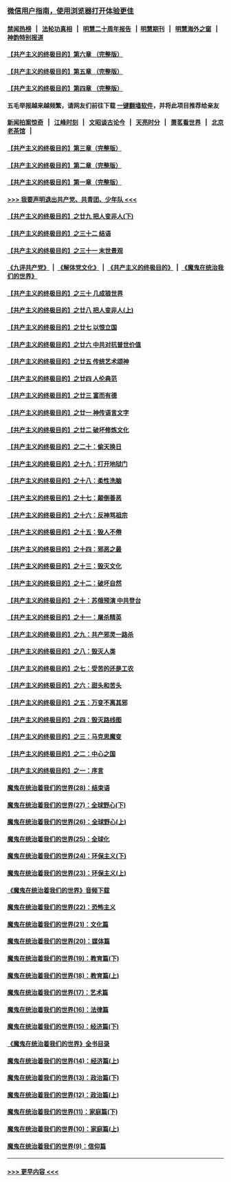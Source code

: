 ### [微信用户指南，使用浏览器打开体验更佳](https://github.com/gfw-breaker/banned-news1/blob/master/indexes/wechat-guide.md?t=0)
#### [禁闻热榜](热点新闻.md?t=0)  &nbsp;&nbsp;|&nbsp;&nbsp; [法轮功真相](https://github.com/gfw-breaker/truth/blob/master/README.md?t=0) &nbsp;&nbsp;|&nbsp;&nbsp; [明慧二十周年报告](https://github.com/gfw-breaker/mh-reports/blob/master/README.md?t=0) &nbsp;&nbsp;|&nbsp;&nbsp;[明慧期刊](https://github.com/gfw-breaker/mh-qikan) &nbsp;&nbsp;|&nbsp;&nbsp; [明慧海外之窗](https://github.com/gfw-breaker/mh-news/blob/master/README.md?t=0) &nbsp;&nbsp;|&nbsp;&nbsp; [神韵特别报道](https://github.com/gfw-breaker/mh-news/blob/master/shenyun.md?t=0)
#### [【共产主义的终极目的】第六章 （完整版）](../pages/nsc422/n11428913.md?t=02081433) 
#### [【共产主义的终极目的】第五章 （完整版）](../pages/nsc422/n11428912.md?t=02081433) 
#### [【共产主义的终极目的】第四章 （完整版）](../pages/nsc422/n11428907.md?t=02081433) 
#### 五毛举报越来越频繁，请网友们前往下载 [一键翻墙软件](https://github.com/gfw-breaker/ssr-accounts)，并将此项目推荐给亲友
#### [新闻拍案惊奇](https://github.com/gfw-breaker/banned-news1/blob/master/pages/link4.md) &nbsp;&nbsp;|&nbsp;&nbsp; [江峰时刻](https://github.com/gfw-breaker/banned-news1/blob/master/pages/link4.md) &nbsp;&nbsp;|&nbsp;&nbsp; [文昭谈古论今](https://github.com/gfw-breaker/banned-news1/blob/master/pages/link4.md) &nbsp;&nbsp;|&nbsp;&nbsp; [天亮时分](https://github.com/gfw-breaker/banned-news1/blob/master/pages/link4.md) &nbsp;&nbsp;|&nbsp;&nbsp; [萧茗看世界](https://github.com/gfw-breaker/banned-news1/blob/master/pages/link4.md) &nbsp;&nbsp;|&nbsp;&nbsp; [北京老茶馆](https://github.com/gfw-breaker/banned-news1/blob/master/pages/link4.md) &nbsp;&nbsp;|&nbsp;&nbsp; 
#### [【共产主义的终极目的】第三章（完整版）](../pages/nsc422/n11428848.md?t=02081433) 
#### [【共产主义的终极目的】第二章（完整版）](../pages/nsc422/n11428831.md?t=02081433) 
#### [【共产主义的终极目的】第一章（完整版）](../pages/nsc422/n11417651.md?t=02081433) 
#### [>>> 我要声明退出共产党、共青团、少年队 <<<](https://github.com/begood0513/goodnews/blob/master/quit/letter.md) 
#### [【共产主义的终极目的】之廿九 把人变非人(下)](../pages/nsc422/n11344140.md?t=02081433) 
#### [【共产主义的终极目的】之三十二 结语](../pages/nsc422/n11360535.md?t=02081433) 
#### [【共产主义的终极目的】之三十一 末世景观](../pages/nsc422/n11351129.md?t=02081433) 
#### [《九评共产党》](https://github.com/begood0513/9ping.md/blob/master/README.md) &nbsp;|&nbsp; [《解体党文化》](../../../../jtdwh.md/blob/master/README.md)  &nbsp;|&nbsp; [《共产主义的终极目的》](../../../../gczydzjmd.md/blob/master/README.md) &nbsp;|&nbsp; [《魔鬼在统治我们的世界》](../../../../mgztzwmdsj.md/blob/master/README.md) 
#### [【共产主义的终极目的】之三十 几成狼世界](../pages/nsc422/n11348280.md?t=02081433) 
#### [【共产主义的终极目的】之廿八 把人变非人(上)](../pages/nsc422/n11340492.md?t=02081433) 
#### [【共产主义的终极目的】之廿七 以恨立国](../pages/nsc422/n11336944.md?t=02081433) 
#### [【共产主义的终极目的】之廿六 中共对抗普世价值](../pages/nsc422/n11324785.md?t=02081433) 
#### [【共产主义的终极目的】之廿五 传统艺术颂神](../pages/nsc422/n11296396.md?t=02081433) 
#### [【共产主义的终极目的】之廿四 人伦典范](../pages/nsc422/n11296397.md?t=02081433) 
#### [【共产主义的终极目的】之廿三 富而有德](../pages/nsc422/n11283598.md?t=02081433) 
#### [【共产主义的终极目的】之廿一 神传语言文字](../pages/nsc422/n11263265.md?t=02081433) 
#### [【共产主义的终极目的】之廿二 破坏修炼文化](../pages/nsc422/n11245728.md?t=02081433) 
#### [【共产主义的终极目的】之二十：偷天换日](../pages/nsc422/n11238846.md?t=02081433) 
#### [【共产主义的终极目的】之十九：打开地狱门](../pages/nsc422/n11206376.md?t=02081433) 
#### [【共产主义的终极目的】之十八：柔性洗脑](../pages/nsc422/n11199994.md?t=02081433) 
#### [【共产主义的终极目的】之十七：颠倒善恶](../pages/nsc422/n11179782.md?t=02081433) 
#### [【共产主义的终极目的】之十六：反神骂祖宗](../pages/nsc422/n11166798.md?t=02081433) 
#### [【共产主义的终极目的】之十五：毁人不倦](../pages/nsc422/n11166792.md?t=02081433) 
#### [【共产主义的终极目的】之十四：邪恶之最](../pages/nsc422/n11150249.md?t=02081433) 
#### [【共产主义的终极目的】之十三：毁灭文化](../pages/nsc422/n11135227.md?t=02081433) 
#### [【共产主义的终极目的】之十二：破坏自然](../pages/nsc422/n11135214.md?t=02081433) 
#### [【共产主义的终极目的】之十：苏俄预演 中共登台](../pages/nsc422/n11118424.md?t=02081433) 
#### [【共产主义的终极目的】之十一：屠杀精英](../pages/nsc422/n11118442.md?t=02081433) 
#### [【共产主义的终极目的】之九：共产邪灵一路杀](../pages/nsc422/n11114139.md?t=02081433) 
#### [【共产主义的终极目的】之八：毁灭人类](../pages/nsc422/n11108503.md?t=02081433) 
#### [【共产主义的终极目的】之七：受苦的还是工农](../pages/nsc422/n11101809.md?t=02081433) 
#### [【共产主义的终极目的】之六：甜头和苦头](../pages/nsc422/n11096971.md?t=02081433) 
#### [【共产主义的终极目的】之五：万变不离其邪](../pages/nsc422/n11091285.md?t=02081433) 
#### [【共产主义的终极目的】之四：毁灭路线图](../pages/nsc422/n11086284.md?t=02081433) 
#### [【共产主义的终极目的】之三：马克思魔变](../pages/nsc422/n11061941.md?t=02081433) 
#### [【共产主义的终极目的】之二：中心之国](../pages/nsc422/n11047728.md?t=02081433) 
#### [【共产主义的终极目的】之一：序言](../pages/nsc422/n11086077.md?t=02081433) 
#### [魔鬼在统治着我们的世界(28)：结束语](../pages/nsc422/n10936246.md?t=02081433) 
#### [魔鬼在统治着我们的世界(27)：全球野心(下)](../pages/nsc422/n10928319.md?t=02081433) 
#### [魔鬼在统治着我们的世界(26)：全球野心(上)](../pages/nsc422/n10900318.md?t=02081433) 
#### [魔鬼在统治着我们的世界(25)：全球化](../pages/nsc422/n10788205.md?t=02081433) 
#### [魔鬼在统治着我们的世界(24)：环保主义(下)](../pages/nsc422/n10695307.md?t=02081433) 
#### [魔鬼在统治着我们的世界(23)：环保主义(上)](../pages/nsc422/n10688613.md?t=02081433) 
#### [《魔鬼在统治着我们的世界》音频下载](../pages/nsc422/n10635553.md?t=02081433) 
#### [魔鬼在统治着我们的世界(22)：恐怖主义](../pages/nsc422/n10614727.md?t=02081433) 
#### [魔鬼在统治着我们的世界(21)：文化篇](../pages/nsc422/n10597706.md?t=02081433) 
#### [魔鬼在统治着我们的世界(20)：媒体篇](../pages/nsc422/n10586579.md?t=02081433) 
#### [魔鬼在统治着我们的世界(19)：教育篇(下)](../pages/nsc422/n10564808.md?t=02081433) 
#### [魔鬼在统治着我们的世界(18)：教育篇(上)](../pages/nsc422/n10526970.md?t=02081433) 
#### [魔鬼在统治着我们的世界(17)：艺术篇](../pages/nsc422/n10499093.md?t=02081433) 
#### [魔鬼在统治着我们的世界(16)：法律篇](../pages/nsc422/n10485969.md?t=02081433) 
#### [魔鬼在统治着我们的世界(15)：经济篇(下)](../pages/nsc422/n10469975.md?t=02081433) 
#### [《魔鬼在统治着我们的世界》全书目录](../pages/nsc422/n10464261.md?t=02081433) 
#### [魔鬼在统治着我们的世界(14)：经济篇(上)](../pages/nsc422/n10457370.md?t=02081433) 
#### [魔鬼在统治着我们的世界(13)：政治篇(下)](../pages/nsc422/n10448270.md?t=02081433) 
#### [魔鬼在统治着我们的世界(12)：政治篇(上)](../pages/nsc422/n10444576.md?t=02081433) 
#### [魔鬼在统治着我们的世界(11)：家庭篇(下)](../pages/nsc422/n10440961.md?t=02081433) 
#### [魔鬼在统治着我们的世界(10)：家庭篇(上)](../pages/nsc422/n10435448.md?t=02081433) 
#### [魔鬼在统治着我们的世界(9)：信仰篇](../pages/nsc422/n10432159.md?t=02081433) 

----
#### [ >>> 更早内容 <<< ](../indexes/nsc422-earlier.md)
